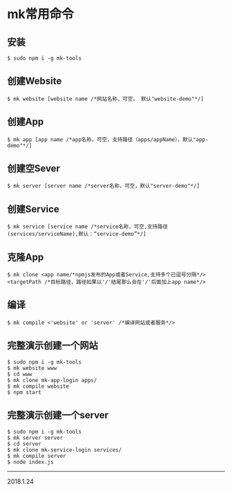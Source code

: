 # mk常用命令

## 安装

```
$ sudo npm i -g mk-tools
```

## 创建Website

```
$ mk website [website name /*网站名称，可空， 默认"website-demo"*/]
```

## 创建App

```
$ mk app [app name /*app名称，可空，支持路径（apps/appName），默认"app-demo"*/]
```


## 创建空Sever

```
$ mk server [server name /*server名称，可空，默认"server-demo"*/]
```

## 创建Service

```
$ mk service [service name /*service名称，可空,支持路径(services/serviceName),默认：“service-demo”*/]
```

## 克隆App

```
$ mk clone <app name/*npmjs发布的App或者Service,支持多个已逗号分隔*/> <targetPath /*目标路径，路径如果以'/'结尾那么会在'/'后面加上app name*/>
```

## 编译

```
$ mk compile <'website' or 'server' /*编译网站或者服务*/>
```


## 完整演示创建一个网站

```
$ sudo npm i -g mk-tools
$ mk website www
$ cd www
$ mk clone mk-app-login apps/
$ mk compile website
$ npm start
```

## 完整演示创建一个server


```
$ sudo npm i -g mk-tools
$ mk server server
$ cd server
$ mk clone mk-service-login services/
$ mk compile server
$ node index.js
```
- - -
2018.1.24
